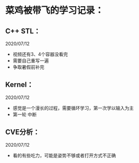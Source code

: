 # 菜鸡被带飞的学习记录：

## <summary>C++ STL：</summary>

2020/07/12

- 视频还有3、4个容器没看完
- 需要自己重写一遍
- 争取暑假前补完

## Kernel：

2020/07/12 

- 感觉是一个漫长的过程，需要循环学习，第一次学以输入为主
- 第一轮 中断

## CVE分析：

2020/07/12

- 看的有些吃力，可能是姿势不够或者打开方式不正确